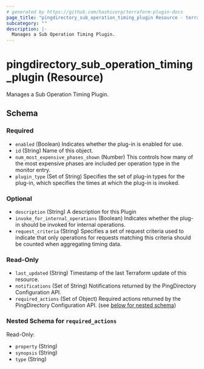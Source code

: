 ```yaml
---
# generated by https://github.com/hashicorp/terraform-plugin-docs
page_title: "pingdirectory_sub_operation_timing_plugin Resource - terraform-provider-pingdirectory"
subcategory: ""
description: |-
  Manages a Sub Operation Timing Plugin.
---
```


# pingdirectory_sub_operation_timing_plugin (Resource)

Manages a Sub Operation Timing Plugin.



<!-- schema generated by tfplugindocs -->
## Schema

### Required

- `enabled` (Boolean) Indicates whether the plug-in is enabled for use.
- `id` (String) Name of this object.
- `num_most_expensive_phases_shown` (Number) This controls how many of the most expensive phases are included per operation type in the monitor entry.
- `plugin_type` (Set of String) Specifies the set of plug-in types for the plug-in, which specifies the times at which the plug-in is invoked.

### Optional

- `description` (String) A description for this Plugin
- `invoke_for_internal_operations` (Boolean) Indicates whether the plug-in should be invoked for internal operations.
- `request_criteria` (String) Specifies a set of request criteria used to indicate that only operations for requests matching this criteria should be counted when aggregating timing data.

### Read-Only

- `last_updated` (String) Timestamp of the last Terraform update of this resource.
- `notifications` (Set of String) Notifications returned by the PingDirectory Configuration API.
- `required_actions` (Set of Object) Required actions returned by the PingDirectory Configuration API. (see [below for nested schema](#nestedatt--required_actions))

<a id="nestedatt--required_actions"></a>
### Nested Schema for `required_actions`

Read-Only:

- `property` (String)
- `synopsis` (String)
- `type` (String)


